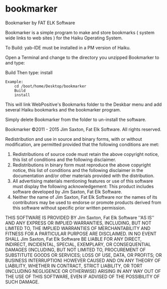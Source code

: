 # bookmarker


Bookmarker
by
FAT ELK Software

Bookmarker is a simple program to make and store bookmarks ( system wide links
to web sites ) for the  Haiku Operating System.

To Build: 
yab-IDE must be installed in a PM version of Haiku.

Open a Terminal and change to the directory you unzipped Bookmarker to and type:

Build 
Then type:
install 

	Example:
		cd /boot/home/Desktop/bookmarker
		Build
		install


This will link WebPositive's Bookmarks folder to the Deskbar menu and add 
several Haiku bookmarks and the bookmarker program.

Simply delete Bookmarker from the folder to un-install the software.




Bookmarker ©2011 - 2015 Jim Saxton, Fat Elk Software.
All rights reserved.

Redistribution and use in source and binary forms, with or without
modification, are permitted provided that the following conditions are met:
1. Redistributions of source code must retain the above copyright
   notice, this list of conditions and the following disclaimer.
2. Redistributions in binary form must reproduce the above copyright
   notice, this list of conditions and the following disclaimer in the
   documentation and/or other materials provided with the distribution.
3. All advertising materials mentioning features or use of this software
   must display the following acknowledgement:
   This product includes software developed by Jim Saxton, Fat Elk Software.
4. Neither the name of Jim Saxton, Fat Elk Software nor the
   names of its contributors may be used to endorse or promote products
   derived from this software without specific prior written permission.

THIS SOFTWARE IS PROVIDED BY Jim Saxton, Fat Elk Software ''AS IS'' AND ANY
EXPRESS OR IMPLIED WARRANTIES, INCLUDING, BUT NOT LIMITED TO, THE IMPLIED
WARRANTIES OF MERCHANTABILITY AND FITNESS FOR A PARTICULAR PURPOSE ARE
DISCLAIMED. IN NO EVENT SHALL Jim Saxton, Fat Elk Software BE LIABLE FOR ANY
DIRECT, INDIRECT, INCIDENTAL, SPECIAL, EXEMPLARY, OR CONSEQUENTIAL DAMAGES
(INCLUDING, BUT NOT LIMITED TO, PROCUREMENT OF SUBSTITUTE GOODS OR SERVICES;
LOSS OF USE, DATA, OR PROFITS; OR BUSINESS INTERRUPTION) HOWEVER CAUSED AND
ON ANY THEORY OF LIABILITY, WHETHER IN CONTRACT, STRICT LIABILITY, OR TORT
(INCLUDING NEGLIGENCE OR OTHERWISE) ARISING IN ANY WAY OUT OF THE USE OF THIS
SOFTWARE, EVEN IF ADVISED OF THE POSSIBILITY OF SUCH DAMAGE.





